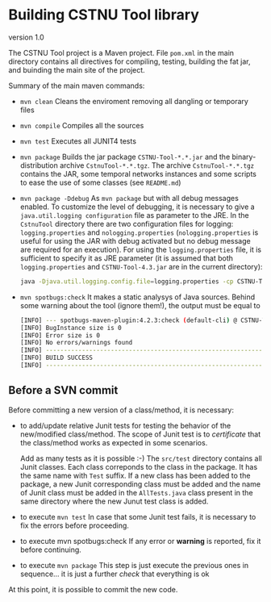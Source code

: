 # Building CSTNU Tool library
version 1.0


The CSTNU Tool project is a Maven project.
File `pom.xml` in the main directory contains all directives for compiling, testing, building the fat jar, and buinding the main site of the project.

Summary of the main maven commands:

* `mvn clean`
    Cleans the enviroment removing all dangling or temporary files

* `mvn compile`
    Compiles all the sources

* `mvn test`
    Executes all JUNIT4 tests

* `mvn package`
    Builds the jar package `CSTNU-Tool-*.*.jar` and the binary-distribution archive `CstnuTool-*.*.tgz`.
    The archive  `CstnuTool-*.*.tgz` contains the JAR, some temporal networks instances and some scripts to ease the use of some classes (see `README.md`)

* `mvn package -Ddebug`
    As `mvn package` but with all debug messages enabled.
    To customize the level of debugging, it is necessary to give a `java.util.logging configuration` file as parameter to the JRE.
    In the `CstnuTool` directory there are two configuration files for logging: `logging.properties` and `nologging.properties` (`nologging.properties` is useful for using the JAR with debug activated but no debug message are required for an execution).
    For using the `logging.properties` file, it is sufficient to specify it as JRE parameter (it is assumed that both `logging.properties` and `CSTNU-Tool-4.3.jar` are in the current directory):

     ```bash
     java -Djava.util.logging.config.file=logging.properties -cp CSTNU-Tool-4.3.jar ...
     ```

* ` mvn spotbugs:check `
    It makes a static analysys of Java sources.
    Behind some warning about the tool (ignore them!), the output must be equal to
    ```bash
    [INFO] --- spotbugs-maven-plugin:4.2.3:check (default-cli) @ CSTNU-Tool ---
    [INFO] BugInstance size is 0
    [INFO] Error size is 0
    [INFO] No errors/warnings found
    [INFO] ------------------------------------------------------------------------
    [INFO] BUILD SUCCESS
    [INFO] ------------------------------------------------------------------------
    ```

## Before a SVN commit
Before committing a new version of a class/method, it is necessary:
- to add/update relative Junit tests for testing the behavior of the new/modified class/method.
  The scope of Junit test is to *certificate* that the class/method works as expected in some scenarios.

  Add as many tests as it is possible :-)
  The `src/test` directory contains all Junit classes.
  Each class correponds to the class in the package. It has the same name with `Test` suffix.
  If a new class has been added to the package, a new Junit corresponding class must be added and the name of Junit class must be added in the `AllTests.java` class present in the same directory where the new Junut test class is added.
- to execute `mvn test`
  In case that some Junit test fails, it is necessary to fix the errors before proceeding.

- to execute mvn spotbugs:check
  If any error or **warning** is reported, fix it before continuing.

* to execute `mvn package`
  This step is just execute the previous ones in sequence... it is just a further *check* that everything is ok

At this point, it is possible to commit the new code.

